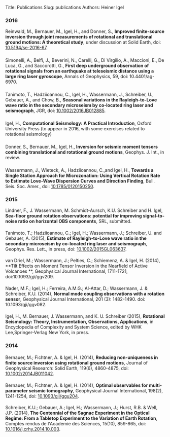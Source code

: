 Title: Publications
Slug: publications
Authors: Heiner Igel

### 2016
Reinwald, M., Bernauer, M., Igel, H., and Donner, S., **Improved finite-source inversion through joint measurements of rotational and translational ground motions: A theoretical study**, under discussion at Solid Earth, doi: [10.5194/se-2016-67](http://www.solid-earth-discuss.net/se-2016-67/).
###
Simonelli, A., Belfi, J., Beverini, N., Carelli, G., Di Virgilio, A., Maccioni, E., De Luca, G., and Saccorotti, G., **First deep underground observation of rotational signals from an earthquake at teleseismic distance using a large ring laser gyroscope**, Annals of Geophysics, 59, doi: 10.4401/ag-6970.
###
Tanimoto, T., Hadziioannou, C., Igel, H., Wassermann, J., Schreiber, U., Gebauer, A., and Chow, B., **Seasonal variations in the Rayleigh-to-Love wave ratio in the secondary microseism by co-located ring laser and seismograph**, JGR, doi: [10.1002/2016JB012885](http://onlinelibrary.wiley.com/doi/10.1002/2016JB012885/full).
###
Igel, H., **Computational Seismology: A Practical Introduction**, Oxford University Press 
(to appear in 2016, with some exercises related to rotational seismology)
###
Donner, S., Bernauer, M., Igel, H., **Inversion for seismic moment tensors combining translational and rotational ground motions**, Geophys. J. Int., in review.
###
Wassermann, J., Wieteck, A., Hadziioannou, C.,and Igel, H., **Towards a Single Station Approach for Microzonation: Using Vertical Rotation
Rate to Estimate Love-Wave Dispersion Curves and Direction Finding**, Bull. Seis. Soc. Amer., doi: [10.1785/0120150250](http://www.bssaonline.org/content/early/2016/05/13/0120150250.abstract).

### 2015

Lindner, F., J. Wassermann, M. Schmidt-Aursch, K.U. Schreiber and H. Igel,
**Sea-floor ground rotation observations: potential for improving
signal-to-noise ratio on horizontal OBS components**, SRL, submitted.
####
Tanimoto, T.; Hadziioannou, C.; Igel, H.; Wassermann, J.; Schreiber, U. and Gebauer, A. (2015), **Estimate of Rayleigh-to-Love wave ratio in the secondary microseism by co-located ring laser and seismograph**, Geophys. Res. Lett., in press, doi: [10.1002/2015GL063637](http://onlinelibrary.wiley.com/doi/10.1002/2015GL063637/abstract).
####
van Driel, M.; Wassermann, J.; Pelties, C.; Schiemenz, A. &  Igel, H. (2014),
**Tilt Effects on Moment Tensor Inversion in the Nearfield of Active Volcanoes **,
Geophysical Journal International,  1711-1721, doi:10.1093/gji/ggv209.
####
Nader, M.F.; Igel, H.; Ferreira, A.M.G.; Al-Attar, D.; Wassermann, J. & Schreiber, K.U. (2014),
**Normal mode coupling observations with a rotation sensor**,
Geophysical Journal International, 201 (3): 1482-1490. doi: 10.1093/gji/ggv082.
####
Igel, H., M. Bernauer, J. Wassermann, and K. U. Schreiber (2015), **Rotational Seismology: 
Theory, Instrumentation, Observations, Applications**,  in Encyclopedia of Complexity and 
System Science, edited by WHK Lee,Springer-Verlag New York, in press. 

### 2014 

####
Bernauer, M.; Fichtner, A. & Igel, H. (2014),
**Reducing non-uniqueness in finite source inversion using rotational ground motions**,
Journal of Geophysical Research: Solid Earth, 119(6), 4860-4875, doi: [10.1002/2014JB011042](http://dx.doi.org/10.1002/2014JB011042).
####
Bernauer, M.; Fichtner, A. & Igel, H. (2014), 
**Optimal observables for multi-parameter seismic tomography**,
Geophysical Journal International, 198(2), 1241-1254, doi: [10.1093/gji/ggu204](http://gji.oxfordjournals.org/content/198/2/1241).
####
Schreiber, K.U.; Gebauer, A.; Igel, H.; Wassermann, J.; Hurst, R.B. & Well, J.P. (2014),
**The Centennial of the Sagnac Experiment in the Optical Regime: From a Tabletop Experiment to the
Variation of Earth Rotation**, Comptes rendus de l'Academie des Sciences, 15(10), 859-865, doi: [10.1016/j.crhy.2014.10.003](http://www.sciencedirect.com/science/article/pii/S1631070514001406). 
 

